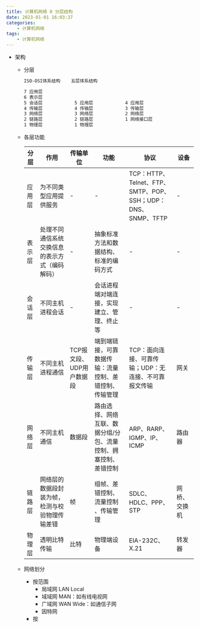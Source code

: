 ```yaml
---
title: 计算机网络 0 分层结构
date: 2023-01-01 16:03:37
categories:
    - 计算机网络
tags:
    - 计算机网络
---
```


- 架构
    - 分层
        ```bash
        ISO-OSI体系结构    五层体系结构

        7 应用层        
        6 表示层
        5 会话层            5 应用层            4 应用层
        4 传输层            4 传输层            3 传输层
        3 网络层            3 网络层            2 网络层
        2 链路层            2 链路层            1 网络接口层
        1 物理层            1 物理层        
        ```
    - 各层功能

        | 分层 | 作用 | 传输单位 | 功能 | 协议 | 设备 |
        |-|-|-|-|-|-|
        | 应用层 | 为不同类型应用提供服务 | - | - | TCP：HTTP、Telnet、FTP、SMTP、POP、SSH；UDP：DNS、SNMP、TFTP | -  |
        | 表示层 | 处理不同通信系统交换信息的表示方式（编码解码） | - | 抽象标准方法和数据结构、标准的编码方式 | - |-|
        | 会话层 | 不同主机进程会话 | - | 会话进程端对端连接，实现建立、管理、终止等 | - |-|
        | 传输层 | 不同主机进程通信 | TCP报文段、UDP用户数据段 | 端到端链接，可靠数据传输：流量控制、差错控制、传输管理 | TCP：面向连接、可靠传输；UDP：无连接、不可靠报文传输 | 网关 |
        | 网络层 | 不同主机通信 | 数据段 | 路由选择、网络互联、数据分组/分包、流量控制、拥塞控制、差错控制 | ARP、RARP、IGMP、IP、ICMP | 路由器 |
        | 链路层 | 网络层的数据段封装为帧，检测与校验物理传输差错 | 帧 | 组帧、差错控制、流量控制 、传输管理 | SDLC、HDLC、PPP、STP | 网桥、交换机 |
        | 物理层 | 透明比特传输 | 比特 | 物理端设备 | EIA-232C、X.21 | 转发器 |

    - 网络划分
        - 按范围
            - 局域网 LAN Local
            - 域域网 MAN：如有线电视网
            - 广域网 WAN Wide：如通信子网
            - 因特网
        - 按

